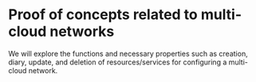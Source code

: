 # Proof of concepts related to multi-cloud networks

We will explore the functions and necessary properties such as creation, diary, update, and deletion of resources/services for configuring a multi-cloud network.
